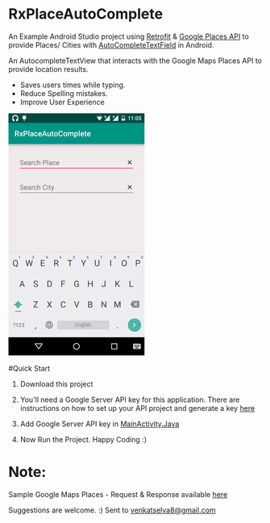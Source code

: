 # RxPlaceAutoComplete 
An Example Android Studio project using [Retrofit](http://square.github.io/retrofit/) & [Google Places API](https://developers.google.com/places/) to provide Places/ Cities with [AutoCompleteTextField](http://developer.android.com/reference/android/widget/AutoCompleteTextView.html)  in Android.

An AutocompleteTextView that interacts with the Google Maps Places API to provide location results.
* Saves users times while typing.
* Reduce Spelling mistakes.
* Improve User Experience

![RxPlaceAutoComplete GIF](GitFiles/RxPlaceAutoComplete.gif)

#Quick Start

1. Download this project

2. You'll need a Google Server API key for this application. There are instructions on how to set up your API project and generate a key [here](https://developers.google.com/places/web-service/get-api-key)

3. Add Google Server API key in [MainActivity.Java](https://github.com/venkatselva8/RxPlaceAutoComplete/blob/master/app/src/main/java/com/venkytuts/rxplaceautocomplete/MainActivity.java) 

4. Now Run the Project. Happy Coding :)


# Note:
 
 Sample Google Maps Places - Request & Response available [here](https://github.com/venkatselva8/RxPlaceAutoComplete/blob/master/GitFiles/SampleReqResp.txt)
 
 Suggestions are welcome. :)
 Sent to venkatselva8@gmail.com


